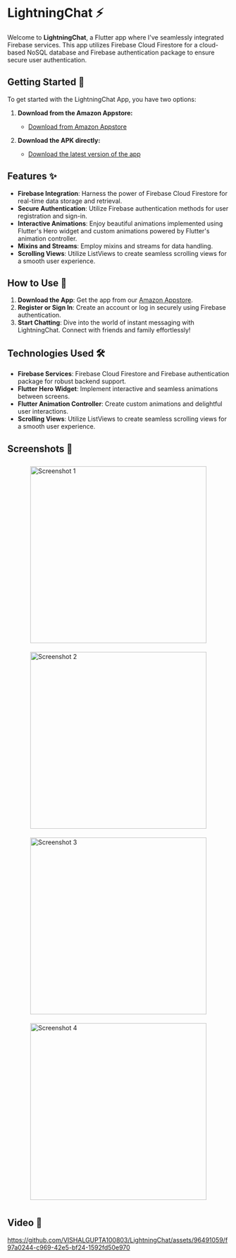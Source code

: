 # LightningChat ⚡️

Welcome to **LightningChat**, a Flutter app where I've seamlessly integrated Firebase services. This app utilizes Firebase Cloud Firestore for a cloud-based NoSQL database and Firebase authentication package to ensure secure user authentication.

## Getting Started 🚀
To get started with the LightningChat App, you have two options:

1. **Download from the Amazon Appstore:**
   - [Download from Amazon Appstore](https://www.amazon.com/gp/product/B0D7JSRWYJ)

2. **Download the APK directly:**
   - [Download the latest version of the app](https://github.com/VISHALGUPTA100803/LightningChat/releases/tag/v1.0.0)

## Features ✨

- **Firebase Integration**: Harness the power of Firebase Cloud Firestore for real-time data storage and retrieval.
- **Secure Authentication**: Utilize Firebase authentication methods for user registration and sign-in.
- **Interactive Animations**: Enjoy beautiful animations implemented using Flutter's Hero widget and custom animations powered by Flutter's animation controller.
- **Mixins and Streams**: Employ mixins and streams for data handling.
- **Scrolling Views**: Utilize ListViews to create seamless scrolling views for a smooth user experience.

## How to Use 🌟

1. **Download the App**: Get the app from our [Amazon Appstore](https://www.amazon.com/gp/product/B0D7JSRWYJ).
2. **Register or Sign In**: Create an account or log in securely using Firebase authentication.
3. **Start Chatting**: Dive into the world of instant messaging with LightningChat. Connect with friends and family effortlessly!

## Technologies Used 🛠️

- **Firebase Services**: Firebase Cloud Firestore and Firebase authentication package for robust backend support.
- **Flutter Hero Widget**: Implement interactive and seamless animations between screens.
- **Flutter Animation Controller**: Create custom animations and delightful user interactions.
- **Scrolling Views**: Utilize ListViews to create seamless scrolling views for a smooth user experience.








## Screenshots 📸

<div style="display: flex; flex-wrap: wrap; justify-content: center;">
  <img src="https://github.com/VISHALGUPTA100803/LightningChat/assets/96491059/6fa3f14e-cfbe-4f99-9414-bf5da4e1275e" alt="Screenshot 1" width="400" style="margin: 10px;">
  <img src="https://github.com/VISHALGUPTA100803/FLASHCHAT/assets/96491059/887de5a4-46fa-420f-a600-caadf3e3d570" alt="Screenshot 2" width="400" style="margin: 10px;">
</div>

<div style="display: flex; flex-wrap: wrap; justify-content: center;">
  <img src="https://github.com/VISHALGUPTA100803/FLASHCHAT/assets/96491059/337be3da-62d0-459f-8c89-7f4446edac84" alt="Screenshot 3" width="400" style="margin: 10px;">
  <img src="https://github.com/VISHALGUPTA100803/FLASHCHAT/assets/96491059/ca826943-733d-4851-b5c9-7a4846814dad" alt="Screenshot 4" width="400" style="margin: 10px;">
</div>



## Video 📸
https://github.com/VISHALGUPTA100803/LightningChat/assets/96491059/f97a0244-c969-42e5-bf24-1592fd50e970



